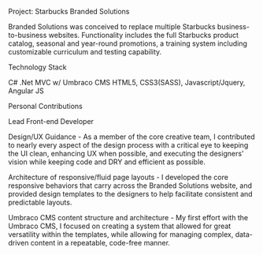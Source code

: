 Project: Starbucks Branded Solutions

Branded Solutions was conceived to replace multiple Starbucks business-to-business websites. Functionality includes the full Starbucks product catalog, seasonal and year-round promotions, a training system including customizable curriculum and testing capability.

Technology Stack

C# .Net MVC w/ Umbraco CMS
HTML5, CSS3(SASS), Javascript/Jquery, Angular JS

Personal Contributions

Lead Front-end Developer

Design/UX Guidance - As a member of the core creative team, I contributed to nearly every aspect of the design process with a critical eye to keeping the UI clean, enhancing UX when possible, and executing the designers' vision while keeping code and DRY and efficient as possible.

Architecture of responsive/fluid page layouts - I developed the core responsive behaviors that carry across the Branded Solutions website, and provided design templates to the designers to help facilitate consistent and predictable layouts.

Umbraco CMS content structure and architecture - My first effort with the Umbraco CMS, I focused on creating a system that allowed for great versatility within the templates, while allowing for managing complex, data-driven content in a repeatable, code-free manner.